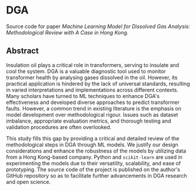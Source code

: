 # DGA

Source code for paper *Machine Learning Model for Dissolved Gas Analysis: Methodological Review with A Case in Hong Kong*.

## Abstract

Insulation oil plays a critical role in transformers, serving to insulate and cool the system. DGA is a valuable diagnostic tool used to monitor transformer health by analysing gases dissolved in the oil. However, its practical application is hindered by the lack of universal standards, resulting in varied interpretations and implementations across different contexts. Many scholars have turned to ML techniques to enhance DGA's effectiveness and developed diverse approaches to predict transformer faults. However, a common trend in existing literature is the emphasis on model development over methodological rigour. Issues such as dataset imbalance, appropriate evaluation metrics, and thorough testing and validation procedures are often overlooked. 

This study fills this gap by providing a critical and detailed review of the methodological steps in DGA through ML models. We justify our design considerations and enhance the robustness of the models by utilizing data from a Hong Kong-based company. Python and `scikit-learn` are used in experimenting the models due to their versatility, scalability, and ease of prototyping. The source code of the project is published on the author's GitHub repository so as to facilitate further advancements in DGA research and open science.
